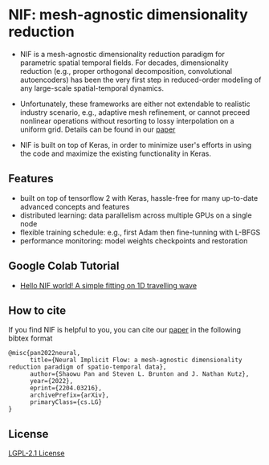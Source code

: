 # NIF: mesh-agnostic dimensionality reduction

- NIF is a mesh-agnostic dimensionality reduction paradigm for parametric spatial temporal fields. For decades, dimensionality reduction (e.g., proper orthogonal decomposition, convolutional autoencoders) has been the very first step in reduced-order modeling of any large-scale spatial-temporal dynamics. 

- Unfortunately, these frameworks are either not extendable to realistic industry scenario, e.g., adaptive mesh refinement, or cannot preceed nonlinear operations without resorting to lossy interpolation on a uniform grid. Details can be found in our [paper](https://arxiv.org/pdf/2204.03216.pdf)

- NIF is built on top of Keras, in order to minimize user's efforts in using the code and maximize the existing functionality in Keras. 

## Features

- built on top of tensorflow 2 with Keras, hassle-free for many up-to-date advanced concepts and features
- distributed learning: data parallelism across multiple GPUs on a single node
- flexible training schedule: e.g., first Adam then fine-tunning with L-BFGS
- performance monitoring: model weights checkpoints and restoration

## Google Colab Tutorial

- [Hello NIF world! A simple fitting on 1D travelling wave](https://colab.research.google.com/drive/1odreAOvjlkLVJsHXDMOjqc_CTaXil_ha?usp=sharing)

## How to cite

If you find NIF is helpful to you, you can cite our [paper](https://arxiv.org/abs/2204.03216) in the following bibtex format

```
@misc{pan2022neural,
      title={Neural Implicit Flow: a mesh-agnostic dimensionality reduction paradigm of spatio-temporal data}, 
      author={Shaowu Pan and Steven L. Brunton and J. Nathan Kutz},
      year={2022},
      eprint={2204.03216},
      archivePrefix={arXiv},
      primaryClass={cs.LG}
}
```

## License

[LGPL-2.1 License](https://github.com/pswpswpsw/nif/blob/master/LICENSE)
